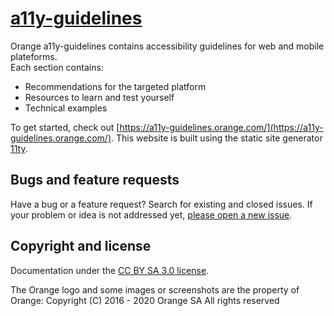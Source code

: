 # [a11y-guidelines](https://a11y-guidelines.orange.com)

Orange a11y-guidelines contains accessibility guidelines for web and mobile plateforms.  
Each section contains:
- Recommendations for the targeted platform
- Resources to learn and test yourself
- Technical examples

To get started, check out [https://a11y-guidelines.orange.com/](https://a11y-guidelines.orange.com/). This website is built using the static site generator [11ty](https://www.11ty.io/).


## Bugs and feature requests

Have a bug or a feature request? Search for existing and closed issues. If your problem or idea is not addressed yet, [please open a new issue](https://github.com/Orange-OpenSource/a11y-guidelines/issues/new).


## Copyright and license

Documentation under the [CC BY SA 3.0 license](https://github.com/Orange-OpenSource/a11y-guidelines/blob/master/LICENCE).  

The Orange logo and some images or screenshots are the property of Orange:
Copyright (C) 2016 - 2020 Orange SA All rights reserved

